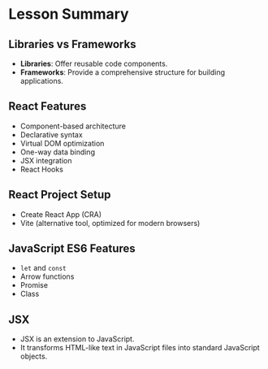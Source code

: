 # Lesson Summary

## Libraries vs Frameworks
- **Libraries**: Offer reusable code components.
- **Frameworks**: Provide a comprehensive structure for building applications.

## React Features
- Component-based architecture
- Declarative syntax
- Virtual DOM optimization
- One-way data binding
- JSX integration
- React Hooks

## React Project Setup
- Create React App (CRA)
- Vite (alternative tool, optimized for modern browsers)

## JavaScript ES6 Features
- `let` and `const`
- Arrow functions
- Promise
- Class

## JSX
- JSX is an extension to JavaScript.
- It transforms HTML-like text in JavaScript files into standard JavaScript objects.
